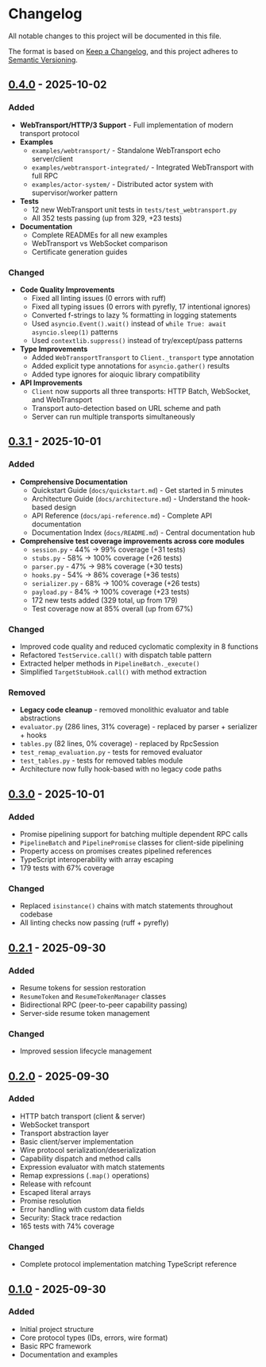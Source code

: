# Changelog

All notable changes to this project will be documented in this file.

The format is based on [Keep a Changelog](https://keepachangelog.com/en/1.0.0/),
and this project adheres to [Semantic Versioning](https://semver.org/spec/v2.0.0.html).

## [0.4.0] - 2025-10-02

### Added
- **WebTransport/HTTP/3 Support** - Full implementation of modern transport protocol
- **Examples**
  - `examples/webtransport/` - Standalone WebTransport echo server/client
  - `examples/webtransport-integrated/` - Integrated WebTransport with full RPC
  - `examples/actor-system/` - Distributed actor system with supervisor/worker pattern
- **Tests**
  - 12 new WebTransport unit tests in `tests/test_webtransport.py`
  - All 352 tests passing (up from 329, +23 tests)
- **Documentation**
  - Complete READMEs for all new examples
  - WebTransport vs WebSocket comparison
  - Certificate generation guides

### Changed
- **Code Quality Improvements**
  - Fixed all linting issues (0 errors with ruff)
  - Fixed all typing issues (0 errors with pyrefly, 17 intentional ignores)
  - Converted f-strings to lazy % formatting in logging statements
  - Used `asyncio.Event().wait()` instead of `while True: await asyncio.sleep(1)` patterns
  - Used `contextlib.suppress()` instead of try/except/pass patterns
- **Type Improvements**
  - Added `WebTransportTransport` to `Client._transport` type annotation
  - Added explicit type annotations for `asyncio.gather()` results
  - Added type ignores for aioquic library compatibility
- **API Improvements**
  - `Client` now supports all three transports: HTTP Batch, WebSocket, and WebTransport
  - Transport auto-detection based on URL scheme and path
  - Server can run multiple transports simultaneously

## [0.3.1] - 2025-10-01

### Added
- **Comprehensive Documentation**
  - Quickstart Guide (`docs/quickstart.md`) - Get started in 5 minutes
  - Architecture Guide (`docs/architecture.md`) - Understand the hook-based design
  - API Reference (`docs/api-reference.md`) - Complete API documentation
  - Documentation Index (`docs/README.md`) - Central documentation hub
- **Comprehensive test coverage improvements across core modules**
  - `session.py` - 44% → 99% coverage (+31 tests)
  - `stubs.py` - 58% → 100% coverage (+26 tests)
  - `parser.py` - 47% → 98% coverage (+30 tests)
  - `hooks.py` - 54% → 86% coverage (+36 tests)
  - `serializer.py` - 68% → 100% coverage (+26 tests)
  - `payload.py` - 84% → 100% coverage (+23 tests)
  - 172 new tests added (329 total, up from 179)
  - Test coverage now at 85% overall (up from 67%)

### Changed
- Improved code quality and reduced cyclomatic complexity in 8 functions
- Refactored `TestService.call()` with dispatch table pattern
- Extracted helper methods in `PipelineBatch._execute()`
- Simplified `TargetStubHook.call()` with method extraction

### Removed
- **Legacy code cleanup** - removed monolithic evaluator and table abstractions
- `evaluator.py` (286 lines, 31% coverage) - replaced by parser + serializer + hooks
- `tables.py` (82 lines, 0% coverage) - replaced by RpcSession
- `test_remap_evaluation.py` - tests for removed evaluator
- `test_tables.py` - tests for removed tables module
- Architecture now fully hook-based with no legacy code paths

## [0.3.0] - 2025-10-01

### Added
- Promise pipelining support for batching multiple dependent RPC calls
- `PipelineBatch` and `PipelinePromise` classes for client-side pipelining
- Property access on promises creates pipelined references
- TypeScript interoperability with array escaping
- 179 tests with 67% coverage

### Changed
- Replaced `isinstance()` chains with match statements throughout codebase
- All linting checks now passing (ruff + pyrefly)

## [0.2.1] - 2025-09-30

### Added
- Resume tokens for session restoration
- `ResumeToken` and `ResumeTokenManager` classes
- Bidirectional RPC (peer-to-peer capability passing)
- Server-side resume token management

### Changed
- Improved session lifecycle management

## [0.2.0] - 2025-09-30

### Added
- HTTP batch transport (client & server)
- WebSocket transport
- Transport abstraction layer
- Basic client/server implementation
- Wire protocol serialization/deserialization
- Capability dispatch and method calls
- Expression evaluator with match statements
- Remap expressions (`.map()` operations)
- Release with refcount
- Escaped literal arrays
- Promise resolution
- Error handling with custom data fields
- Security: Stack trace redaction
- 165 tests with 74% coverage

### Changed
- Complete protocol implementation matching TypeScript reference

## [0.1.0] - 2025-09-30

### Added
- Initial project structure
- Core protocol types (IDs, errors, wire format)
- Basic RPC framework
- Documentation and examples

[Unreleased]: https://github.com/abilian/capn-python/compare/v0.4.0...HEAD
[0.4.0]: https://github.com/abilian/capn-python/compare/v0.3.1...v0.4.0
[0.3.1]: https://github.com/abilian/capn-python/compare/v0.3.0...v0.3.1
[0.3.0]: https://github.com/abilian/capn-python/compare/v0.2.1...v0.3.0
[0.2.1]: https://github.com/abilian/capn-python/compare/v0.2.0...v0.2.1
[0.2.0]: https://github.com/abilian/capn-python/releases/tag/v0.2.0
[0.1.0]: https://github.com/abilian/capn-python/releases/tag/v0.1.0
